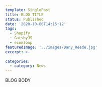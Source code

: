 ```yaml
---
template: SinglePost
title: BLOG TITLE
status: Published
date: '2020-10-06T14:15:12'
tags:
  - Shopify
  - GatsbyJS
  - ecomloop
featuredImage: '../images/Dany_Reede.jpg'
excerpt: >-
  
categories:
  - category: News
---
```


BLOG BODY